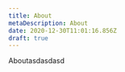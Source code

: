 ```yaml
---
title: About
metaDescription: About
date: 2020-12-30T11:01:16.856Z
draft: true
---
```

Aboutasdasdasd